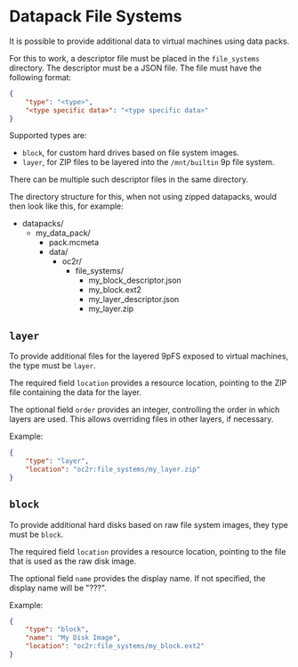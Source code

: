 # Datapack File Systems

It is possible to provide additional data to virtual machines using data packs.

For this to work, a descriptor file must be placed in the `file_systems` directory. The descriptor must be a JSON file.
The file must have the following format:

```json
{
    "type": "<type>",
    "<type specific data>": "<type specific data>"
}
```

Supported types are:

- `block`, for custom hard drives based on file system images.
- `layer`, for ZIP files to be layered into the `/mnt/builtin` 9p file system.

There can be multiple such descriptor files in the same directory.

The directory structure for this, when not using zipped datapacks, would then look like this, for example:

- datapacks/
    - my_data_pack/
        - pack.mcmeta
        - data/
            - oc2r/
                - file_systems/
                    - my_block_descriptor.json
                    - my_block.ext2
                    - my_layer_descriptor.json
                    - my_layer.zip

## `layer`

To provide additional files for the layered 9pFS exposed to virtual machines, the type must be `layer`.

The required field `location` provides a resource location, pointing to the ZIP file containing the data for the layer.

The optional field `order` provides an integer, controlling the order in which layers are used. This allows overriding
files in other layers, if necessary.

Example:

```json
{
    "type": "layer",
    "location": "oc2r:file_systems/my_layer.zip"
}
```

## `block`

To provide additional hard disks based on raw file system images, they type must be `block`.

The required field `location` provides a resource location, pointing to the file that is used as the raw disk image.

The optional field `name` provides the display name. If not specified, the display name will be "???".

Example:

```json
{
    "type": "block",
    "name": "My Disk Image",
    "location": "oc2r:file_systems/my_block.ext2"
}
```
